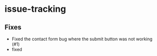# issue-tracking
## Fixes
- Fixed the contact form bug where the submit button was not working (#1)
- fixed